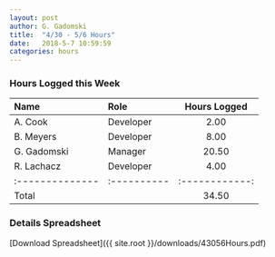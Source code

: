 ```yaml
---
layout: post
author: G. Gadomski
title:  "4/30 - 5/6 Hours"
date:   2018-5-7 10:59:59
categories: hours
---
```


### Hours Logged this Week

| Name          | Role      | Hours Logged |
|:--------------|:----------|:------------:|
| A. Cook       | Developer | 2.00         |
| B. Meyers     | Developer | 8.00         |
| G. Gadomski   | Manager   | 20.50        |
| R. Lachacz    | Developer | 4.00         |
|:--------------|:----------|:------------:|
| Total         |           | 34.50        |


### Details Spreadsheet
[Download Spreadsheet]({{ site.root }}/downloads/43056Hours.pdf)